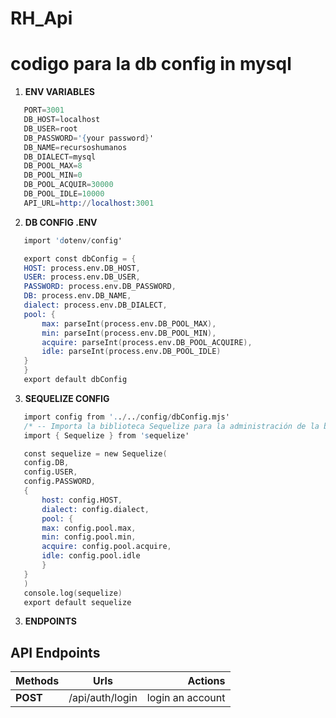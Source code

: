 # RH_Api
# codigo para la db config in mysql 

1. **ENV VARIABLES**

 ```s
    PORT=3001
    DB_HOST=localhost
    DB_USER=root
    DB_PASSWORD='{your password}'
    DB_NAME=recursoshumanos
    DB_DIALECT=mysql   
    DB_POOL_MAX=8
    DB_POOL_MIN=0
    DB_POOL_ACQUIR=30000
    DB_POOL_IDLE=10000
    API_URL=http://localhost:3001
 ```

2. **DB CONFIG .ENV**

 ```s
    import 'dotenv/config'

    export const dbConfig = {
    HOST: process.env.DB_HOST,
    USER: process.env.DB_USER,
    PASSWORD: process.env.DB_PASSWORD,
    DB: process.env.DB_NAME,
    dialect: process.env.DB_DIALECT,
    pool: {
        max: parseInt(process.env.DB_POOL_MAX),
        min: parseInt(process.env.DB_POOL_MIN),
        acquire: parseInt(process.env.DB_POOL_ACQUIRE),
        idle: parseInt(process.env.DB_POOL_IDLE)
    }
    }
    export default dbConfig
```

3. **SEQUELIZE CONFIG**

 ```s
    import config from '../../config/dbConfig.mjs'
    /* -- Importa la biblioteca Sequelize para la administración de la base de datos -- */
    import { Sequelize } from 'sequelize'

    const sequelize = new Sequelize(
    config.DB,
    config.USER,
    config.PASSWORD,
    {
        host: config.HOST,
        dialect: config.dialect,
        pool: {
        max: config.pool.max,
        min: config.pool.min,
        acquire: config.pool.acquire,
        idle: config.pool.idle
        }
    }
    )
    console.log(sequelize)
    export default sequelize
```

3. **ENDPOINTS**
## API Endpoints
<div>

| Methods |             Urls           |                Actions 
|-------------|:--------------------------:|-----------------------------------:|
| **POST**    | /api/auth/login           | login an account




</div>